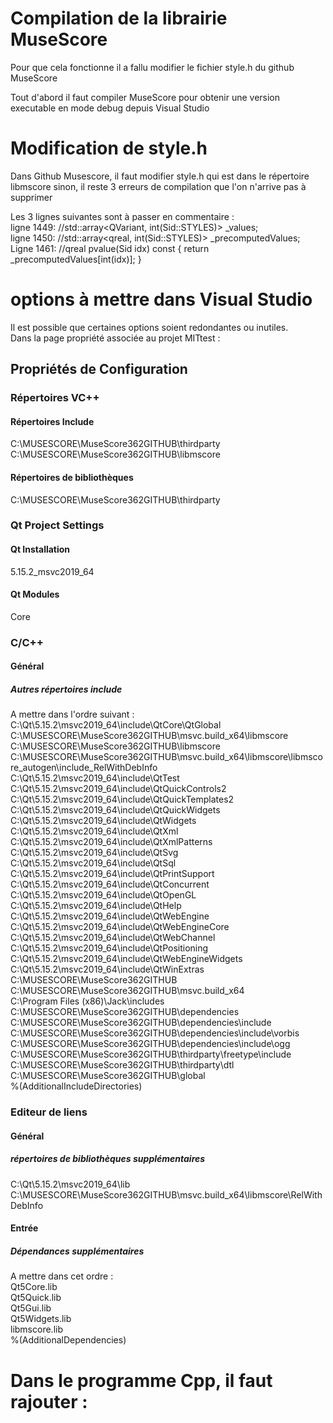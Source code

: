 # Compilation de la librairie MuseScore  
Pour que cela fonctionne il a fallu modifier le fichier style.h du github MuseScore    

Tout d'abord il faut compiler MuseScore pour obtenir une version executable en mode debug depuis Visual Studio  

# Modification de style.h  
Dans Github Musescore, il faut modifier style.h qui est dans le répertoire libmscore sinon, il reste 3 erreurs de compilation que l'on n'arrive pas à supprimer  

Les 3 lignes suivantes sont à passer en commentaire :    
ligne 1449: //std::array<QVariant, int(Sid::STYLES)> _values;  
ligne 1450: //std::array<qreal, int(Sid::STYLES)> _precomputedValues;  
Ligne 1461: //qreal pvalue(Sid idx) const { return _precomputedValues[int(idx)]; }   

# options à mettre dans Visual Studio   
Il est possible que certaines options soient redondantes ou inutiles.  
Dans la page propriété associée au projet MITtest :

## Propriétés de Configuration
### Répertoires VC++  
#### Répertoires Include  
C:\MUSESCORE\MuseScore362GITHUB\thirdparty  
C:\MUSESCORE\MuseScore362GITHUB\libmscore  

#### Répertoires de bibliothèques
C:\MUSESCORE\MuseScore362GITHUB\thirdparty   

### Qt Project Settings
#### Qt Installation 
5.15.2_msvc2019_64  

#### Qt Modules
Core  

### C/C++
#### Général
##### Autres répertoires include
A mettre dans l'ordre suivant :  
C:\Qt\5.15.2\msvc2019_64\include\QtCore\QtGlobal  
C:\MUSESCORE\MuseScore362GITHUB\msvc.build_x64\libmscore   
C:\MUSESCORE\MuseScore362GITHUB\libmscore   
C:\MUSESCORE\MuseScore362GITHUB\msvc.build_x64\libmscore\libmscore_autogen\include_RelWithDebInfo  
C:\Qt\5.15.2\msvc2019_64\include\QtTest  
C:\Qt\5.15.2\msvc2019_64\include\QtQuickControls2   
C:\Qt\5.15.2\msvc2019_64\include\QtQuickTemplates2   
C:\Qt\5.15.2\msvc2019_64\include\QtQuickWidgets   
C:\Qt\5.15.2\msvc2019_64\include\QtWidgets   
C:\Qt\5.15.2\msvc2019_64\include\QtXml  
C:\Qt\5.15.2\msvc2019_64\include\QtXmlPatterns   
C:\Qt\5.15.2\msvc2019_64\include\QtSvg   
C:\Qt\5.15.2\msvc2019_64\include\QtSql  
C:\Qt\5.15.2\msvc2019_64\include\QtPrintSupport  
C:\Qt\5.15.2\msvc2019_64\include\QtConcurrent  
C:\Qt\5.15.2\msvc2019_64\include\QtOpenGL  
C:\Qt\5.15.2\msvc2019_64\include\QtHelp  
C:\Qt\5.15.2\msvc2019_64\include\QtWebEngine  
C:\Qt\5.15.2\msvc2019_64\include\QtWebEngineCore  
C:\Qt\5.15.2\msvc2019_64\include\QtWebChannel  
C:\Qt\5.15.2\msvc2019_64\include\QtPositioning  
C:\Qt\5.15.2\msvc2019_64\include\QtWebEngineWidgets  
C:\Qt\5.15.2\msvc2019_64\include\QtWinExtras  
C:\MUSESCORE\MuseScore362GITHUB  
C:\MUSESCORE\MuseScore362GITHUB\msvc.build_x64  
C:\Program Files (x86)\Jack\includes  
C:\MUSESCORE\MuseScore362GITHUB\dependencies  
C:\MUSESCORE\MuseScore362GITHUB\dependencies\include  
C:\MUSESCORE\MuseScore362GITHUB\dependencies\include\vorbis  
C:\MUSESCORE\MuseScore362GITHUB\dependencies\include\ogg   
C:\MUSESCORE\MuseScore362GITHUB\thirdparty\freetype\include   
C:\MUSESCORE\MuseScore362GITHUB\thirdparty\dtl  
C:\MUSESCORE\MuseScore362GITHUB\global  
%(AdditionalIncludeDirectories)  

### Editeur de liens
#### Général
##### répertoires de bibliothèques supplémentaires
C:\Qt\5.15.2\msvc2019_64\lib  
C:\MUSESCORE\MuseScore362GITHUB\msvc.build_x64\libmscore\RelWithDebInfo  

#### Entrée
##### Dépendances supplémentaires
A mettre dans cet ordre :  
Qt5Core.lib  
Qt5Quick.lib  
Qt5Gui.lib  
Qt5Widgets.lib  
libmscore.lib  
%(AdditionalDependencies)  

# Dans le programme Cpp, il faut rajouter :  

